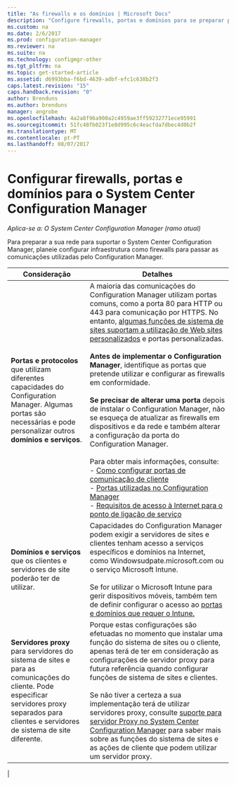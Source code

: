 ```yaml
---
title: "As firewalls e os domínios | Microsoft Docs"
description: "Configure firewalls, portas e domínios para se preparar para as comunicações do System Center Configuration Manager."
ms.custom: na
ms.date: 2/6/2017
ms.prod: configuration-manager
ms.reviewer: na
ms.suite: na
ms.technology: configmgr-other
ms.tgt_pltfrm: na
ms.topic: get-started-article
ms.assetid: d6993bba-f6bd-4639-adbf-efc1c638b2f3
caps.latest.revision: "15"
caps.handback.revision: "0"
author: Brenduns
ms.author: brenduns
manager: angrobe
ms.openlocfilehash: 4a2a8f96a900a2c4959ae3ff59232771ece95991
ms.sourcegitcommit: 51fc48fb023f1e8d995c6c4eacfda7dbec4d0b2f
ms.translationtype: MT
ms.contentlocale: pt-PT
ms.lasthandoff: 08/07/2017
---
```

# <a name="set-up-firewalls-ports-and-domains-for-system-center-configuration-manager"></a>Configurar firewalls, portas e domínios para o System Center Configuration Manager

*Aplica-se a: O System Center Configuration Manager (ramo atual)*

Para preparar a sua rede para suportar o System Center Configuration Manager, planeie configurar infraestrutura como firewalls para passar as comunicações utilizadas pelo Configuration Manager.  

|Consideração|Detalhes|  
|-------------------|-------------|  
|**Portas e protocolos** que utilizam diferentes capacidades do Configuration Manager. Algumas portas são necessárias e pode personalizar outros **domínios e serviços**.|A maioria das comunicações do Configuration Manager utilizam portas comuns, como a porta 80 para HTTP ou 443 para comunicação por HTTPS. No entanto, [algumas funções de sistema de sites suportam a utilização de Web sites personalizados](/sccm/core/plan-design/network/websites-for-site-system-servers) e portas personalizadas.<br /><br /> **Antes de implementar o Configuration Manager**, identifique as portas que pretende utilizar e configurar as firewalls em conformidade.<br /><br /> **Se precisar de alterar uma porta** depois de instalar o Configuration Manager, não se esqueça de atualizar as firewalls em dispositivos e da rede e também alterar a configuração da porta do Configuration Manager.<br /><br /> Para obter mais informações, consulte: </br>- [Como configurar portas de comunicação de cliente](../../../core/clients/deploy/configure-client-communication-ports.md) </br>- [Portas utilizadas no Configuration Manager](../../../core/plan-design/hierarchy/ports.md) </br>- [Requisitos de acesso à Internet para o ponto de ligação de serviço](/sccm/core/servers/deploy/configure/about-the-service-connection-point#bkmk_urls)|  
|**Domínios e serviços** que os clientes e servidores de site poderão ter de utilizar.|Capacidades do Configuration Manager podem exigir a servidores de sites e clientes tenham acesso a serviços específicos e domínios na Internet, como Windowsudpate.microsoft.com ou o serviço Microsoft Intune.<br /><br /> Se for utilizar o Microsoft Intune para gerir dispositivos móveis, também tem de definir configurar o acesso ao [portas e domínios que requer o Intune.](https://docs.microsoft.com/en-us/intune/get-started/network-infrastructure-requirements-for-microsoft-intune)|  
|**Servidores proxy** para servidores do sistema de sites e para as comunicações do cliente. Pode especificar servidores proxy separados para clientes e servidores de sistema de site diferente.|Porque estas configurações são efetuadas no momento que instalar uma função do sistema de sites ou o cliente, apenas terá de ter em consideração as configurações de servidor proxy para futura referência quando configurar funções de sistema de sites e clientes.<br /><br /> Se não tiver a certeza a sua implementação terá de utilizar servidores proxy, consulte [suporte para servidor Proxy no System Center Configuration Manager](../../../core/plan-design/network/proxy-server-support.md) para saber mais sobre as funções do sistema de sites e as ações de cliente que podem utilizar um servidor proxy.|   
|  
